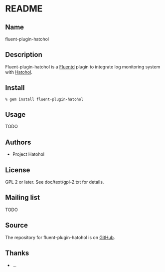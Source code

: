 # README

## Name

fluent-plugin-hatohol

## Description

Fluent-plugin-hatohol is a [Fluentd](http://www.fluentd.org/) plugin
to integrate log monitoring system with
[Hatohol](http://www.hatohol.org/).

## Install

    % gem install fluent-plugin-hatohol

## Usage

TODO

## Authors

* Project Hatohol

## License

GPL 2 or later. See doc/text/gpl-2.txt for details.

## Mailing list

TODO

## Source

The repository for fluent-plugin-hatohol is on
[GitHub](https://github.com/project-hatohol/fluent-plugin-hatohol/).

## Thanks

* ...
